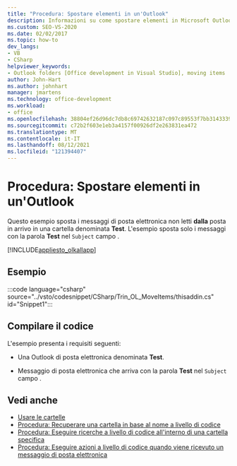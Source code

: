 ```yaml
---
title: "Procedura: Spostare elementi in un'Outlook"
description: Informazioni su come spostare elementi in Microsoft Outlook a livello di codice. Questo esempio sposta i messaggi di posta elettronica non letti dalla posta in arrivo in una cartella denominata Test.
ms.custom: SEO-VS-2020
ms.date: 02/02/2017
ms.topic: how-to
dev_langs:
- VB
- CSharp
helpviewer_keywords:
- Outlook folders [Office development in Visual Studio], moving items
author: John-Hart
ms.author: johnhart
manager: jmartens
ms.technology: office-development
ms.workload:
- office
ms.openlocfilehash: 38804ef26d96dc7db8c69742632187c097c89553f7bb314333953f052f93e558
ms.sourcegitcommit: c72b2f603e1eb3a4157f00926df2e263831ea472
ms.translationtype: MT
ms.contentlocale: it-IT
ms.lasthandoff: 08/12/2021
ms.locfileid: "121394407"
---
```

# <a name="how-to-programmatically-move-items-in-outlook"></a>Procedura: Spostare elementi in un'Outlook
  Questo esempio sposta i messaggi di posta elettronica non letti **dalla** posta in arrivo in una cartella denominata **Test**. L'esempio sposta solo i messaggi con la parola **Test** nel `Subject` campo .

 [!INCLUDE[appliesto_olkallapp](../vsto/includes/appliesto-olkallapp-md.md)]

## <a name="example"></a>Esempio
 :::code language="csharp" source="../vsto/codesnippet/CSharp/Trin_OL_MoveItems/thisaddin.cs" id="Snippet1":::

## <a name="compile-the-code"></a>Compilare il codice
 L'esempio presenta i requisiti seguenti:

- Una Outlook di posta elettronica denominata **Test**.

- Messaggio di posta elettronica che arriva con la parola **Test** nel `Subject` campo .

## <a name="see-also"></a>Vedi anche
- [Usare le cartelle](../vsto/working-with-folders.md)
- [Procedura: Recuperare una cartella in base al nome a livello di codice](../vsto/how-to-programmatically-retrieve-a-folder-by-name.md)
- [Procedura: Eseguire ricerche a livello di codice all'interno di una cartella specifica](../vsto/how-to-programmatically-search-within-a-specific-folder.md)
- [Procedura: Eseguire azioni a livello di codice quando viene ricevuto un messaggio di posta elettronica](../vsto/how-to-programmatically-perform-actions-when-an-e-mail-message-is-received.md)
